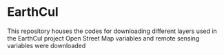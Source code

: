 # EarthCul
This repository houses the codes for downloading different layers used in the EarthCul project
Open Street Map variables and remote sensing variables were downloaded


